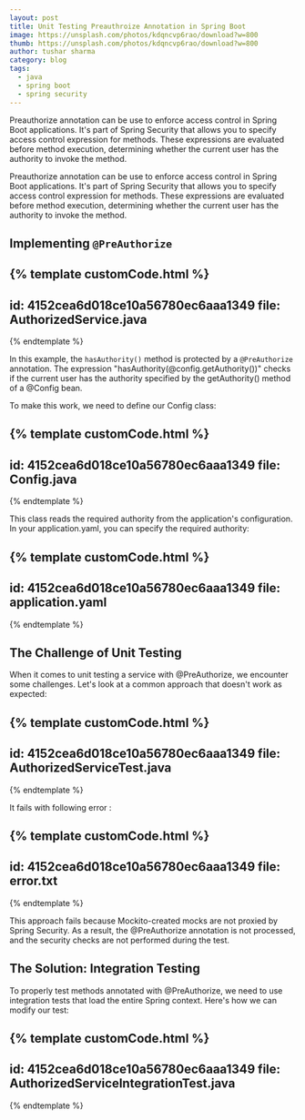 ```yaml
---
layout: post
title: Unit Testing Preauthroize Annotation in Spring Boot
image: https://unsplash.com/photos/kdqncvp6rao/download?w=800
thumb: https://unsplash.com/photos/kdqncvp6rao/download?w=800
author: tushar sharma
category: blog
tags:
  - java
  - spring boot
  - spring security
---
```


Preauthorize annotation can be use to enforce access control in Spring Boot applications. It's part of Spring Security that allows you to specify access control expression for methods. These expressions are evaluated before method execution, determining whether the current user has the authority to invoke the method.<!-- truncate_here -->

Preauthorize annotation can be use to enforce access control in Spring Boot applications. It's part of Spring Security that allows you to specify access control expression for methods. These expressions are evaluated before method execution, determining whether the current user has the authority to invoke the method.

## Implementing `@PreAuthorize`

{% template  customCode.html %}
---
id: 4152cea6d018ce10a56780ec6aaa1349
file: AuthorizedService.java
---
{% endtemplate %}


In this example, the `hasAuthority()` method is protected by a `@PreAuthorize` annotation. The expression "hasAuthority(@config.getAuthority())" checks if the current user has the authority specified by the getAuthority() method of a @Config bean.

To make this work, we need to define our Config class:

{% template  customCode.html %}
---
id: 4152cea6d018ce10a56780ec6aaa1349
file: Config.java
---
{% endtemplate %}


This class reads the required authority from the application's configuration. In your application.yaml, you can specify the required authority:

{% template  customCode.html %}
---
id: 4152cea6d018ce10a56780ec6aaa1349
file: application.yaml
---
{% endtemplate %}

## The Challenge of Unit Testing

When it comes to unit testing a service with @PreAuthorize, we encounter some challenges. Let's look at a common approach that doesn't work as expected:

{% template  customCode.html %}
---
id: 4152cea6d018ce10a56780ec6aaa1349
file: AuthorizedServiceTest.java
---
{% endtemplate %}


It fails with following error : 



{% template  customCode.html %}
---
id: 4152cea6d018ce10a56780ec6aaa1349
file: error.txt
---
{% endtemplate %}

This approach fails because Mockito-created mocks are not proxied by Spring Security. As a result, the @PreAuthorize annotation is not processed, and the security checks are not performed during the test.

## The Solution: Integration Testing

To properly test methods annotated with @PreAuthorize, we need to use integration tests that load the entire Spring context. Here's how we can modify our test:

{% template  customCode.html %}
---
id: 4152cea6d018ce10a56780ec6aaa1349
file: AuthorizedServiceIntegrationTest.java
---
{% endtemplate %}
